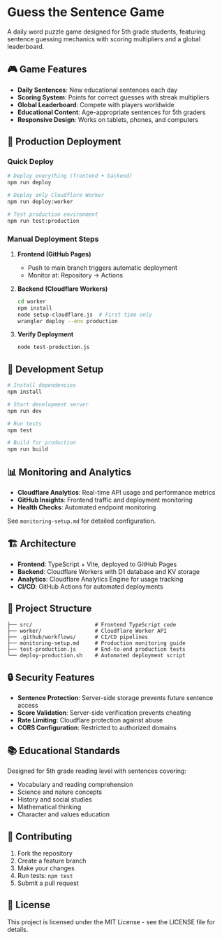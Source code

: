 # Guess the Sentence Game

A daily word puzzle game designed for 5th grade students, featuring sentence guessing mechanics with scoring multipliers and a global leaderboard.

## 🎮 Game Features

- **Daily Sentences**: New educational sentences each day
- **Scoring System**: Points for correct guesses with streak multipliers
- **Global Leaderboard**: Compete with players worldwide
- **Educational Content**: Age-appropriate sentences for 5th graders
- **Responsive Design**: Works on tablets, phones, and computers

## 🚀 Production Deployment

### Quick Deploy

```bash
# Deploy everything (frontend + backend)
npm run deploy

# Deploy only Cloudflare Worker
npm run deploy:worker

# Test production environment
npm run test:production
```

### Manual Deployment Steps

1. **Frontend (GitHub Pages)**
   - Push to main branch triggers automatic deployment
   - Monitor at: Repository → Actions

2. **Backend (Cloudflare Workers)**
   ```bash
   cd worker
   npm install
   node setup-cloudflare.js  # First time only
   wrangler deploy --env production
   ```

3. **Verify Deployment**
   ```bash
   node test-production.js
   ```

## 🔧 Development Setup

```bash
# Install dependencies
npm install

# Start development server
npm run dev

# Run tests
npm test

# Build for production
npm run build
```

## 📊 Monitoring and Analytics

- **Cloudflare Analytics**: Real-time API usage and performance metrics
- **GitHub Insights**: Frontend traffic and deployment monitoring
- **Health Checks**: Automated endpoint monitoring

See `monitoring-setup.md` for detailed configuration.

## 🏗️ Architecture

- **Frontend**: TypeScript + Vite, deployed to GitHub Pages
- **Backend**: Cloudflare Workers with D1 database and KV storage
- **Analytics**: Cloudflare Analytics Engine for usage tracking
- **CI/CD**: GitHub Actions for automated deployments

## 📁 Project Structure

```
├── src/                    # Frontend TypeScript code
├── worker/                 # Cloudflare Worker API
├── .github/workflows/      # CI/CD pipelines
├── monitoring-setup.md     # Production monitoring guide
├── test-production.js      # End-to-end production tests
└── deploy-production.sh    # Automated deployment script
```

## 🔒 Security Features

- **Sentence Protection**: Server-side storage prevents future sentence access
- **Score Validation**: Server-side verification prevents cheating
- **Rate Limiting**: Cloudflare protection against abuse
- **CORS Configuration**: Restricted to authorized domains

## 📚 Educational Standards

Designed for 5th grade reading level with sentences covering:
- Vocabulary and reading comprehension
- Science and nature concepts
- History and social studies
- Mathematical thinking
- Character and values education

## 🤝 Contributing

1. Fork the repository
2. Create a feature branch
3. Make your changes
4. Run tests: `npm test`
5. Submit a pull request

## 📄 License

This project is licensed under the MIT License - see the LICENSE file for details.